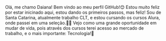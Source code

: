 Olá, me chamo Daiana!
Bem vindo ao meu perfil GitHub!😊
Estou muito feliz por estar inicinado aqui, estou dando os primeiros passos, mas feliz!
Sou de Santa Catarina, atualmente trabalho CLT, e estou cursando os cursos Alura, onde passei em uma seleção.🙏🏽
Vejo como uma grande oportunidade em mudar de vida, pois através dos cursos terei acesso ao mercado de trabalho, e o mais importante: Tecnologia!🚀

<!---
Cristina225/Cristina225 is a ✨ special ✨ repository because its `README.md` (this file) appears on your GitHub profile.
You can click the Preview link to take a look at your changes.
--->
